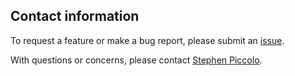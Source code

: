 ## Contact information

To request a feature or make a bug report, please submit an [issue](https://github.com/srp33/ShinyLearner/issues).

With questions or concerns, please contact [Stephen Piccolo](https://piccolo.byu.edu/People.aspx).
